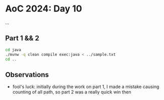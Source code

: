 # AoC 2024: Day 10

...

## Part 1 && 2

```bash
cd java
./mvnw -q clean compile exec:java < ../sample.txt
cd ..
```

## Observations

- fool's luck: initially during the work on part 1, I made a mistake causing counting of all path, so part 2 was a really quick win then
